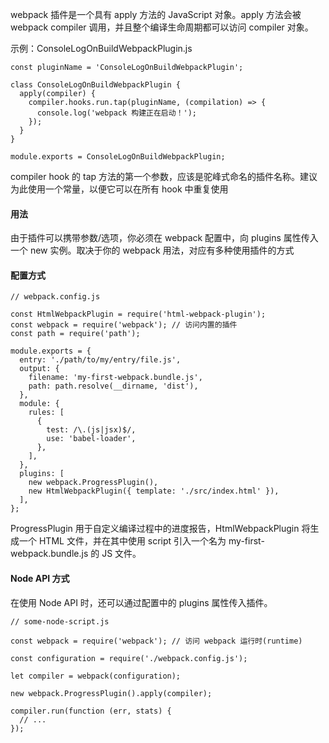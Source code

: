 webpack 插件是一个具有 apply 方法的 JavaScript 对象。apply 方法会被 webpack compiler 调用，并且整个编译生命周期都可以访问 compiler 对象。

示例：ConsoleLogOnBuildWebpackPlugin.js

```
const pluginName = 'ConsoleLogOnBuildWebpackPlugin';

class ConsoleLogOnBuildWebpackPlugin {
  apply(compiler) {
    compiler.hooks.run.tap(pluginName, (compilation) => {
      console.log('webpack 构建正在启动！');
    });
  }
}

module.exports = ConsoleLogOnBuildWebpackPlugin;
```

compiler hook 的 tap 方法的第一个参数，应该是驼峰式命名的插件名称。建议为此使用一个常量，以便它可以在所有 hook 中重复使用

#### 用法

由于插件可以携带参数/选项，你必须在 webpack 配置中，向 plugins 属性传入一个 new 实例。取决于你的 webpack 用法，对应有多种使用插件的方式


#### 配置方式
``` 
// webpack.config.js

const HtmlWebpackPlugin = require('html-webpack-plugin');
const webpack = require('webpack'); // 访问内置的插件
const path = require('path');

module.exports = {
  entry: './path/to/my/entry/file.js',
  output: {
    filename: 'my-first-webpack.bundle.js',
    path: path.resolve(__dirname, 'dist'),
  },
  module: {
    rules: [
      {
        test: /\.(js|jsx)$/,
        use: 'babel-loader',
      },
    ],
  },
  plugins: [
    new webpack.ProgressPlugin(),
    new HtmlWebpackPlugin({ template: './src/index.html' }),
  ],
};
```

ProgressPlugin 用于自定义编译过程中的进度报告，HtmlWebpackPlugin 将生成一个 HTML 文件，并在其中使用 script 引入一个名为 my-first-webpack.bundle.js 的 JS 文件。

#### Node API 方式

在使用 Node API 时，还可以通过配置中的 plugins 属性传入插件。


```
// some-node-script.js

const webpack = require('webpack'); // 访问 webpack 运行时(runtime)

const configuration = require('./webpack.config.js');

let compiler = webpack(configuration);

new webpack.ProgressPlugin().apply(compiler);

compiler.run(function (err, stats) {
  // ...
});
```